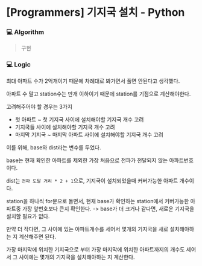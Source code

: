 # [Programmers] 기지국 설치 - Python

### :computer: Algorithm

> 구현



### :computer: Logic

최대 아파트 수가 2억개이기 때문에 차례대로 봐가면서 풀면 안된다고 생각했다.

아파트 수 말고 station수는 만개 이하이기 때문에 station를 기점으로 계산해야한다.

고려해주어야 할 경우는 3가지

- 첫 아파트 ~ 첫 기지국 사이에 설치해야할 기지국 개수 고려
- 기지국들 사이에 설치해야할 기지국 개수 고려
- 마지막 기지국 ~ 마지막 아파트 사이에 설치해야할 기지국 개수 고려

이를 위해, base와 dist라는 변수를 두었다.

base는 현재 확인한 아파트를 제외한 가장 처음으로 전파가 전달되지 않는 아파트번호이다.

dist는 `전파 도달 거리 * 2 + 1`으로, 기지국이 설치되었을때 커버가능한 아파트 개수이다.



station을 하나씩 for문으로 돌면서, 현재 base가 확인하는 station에서 커버가능한 아파트중 가장 앞번호보다 큰지 확인한다. -> base가 더 크거나 같다면, 새로운 기지국을 설치할 필요가 없다.

만약 더 작다면, 그 사이에 있는 아파트개수를 세어서 몇개의 기지국을 새로 설치해야하는 지 계산해주면 된다.

가장 마지막에 위치한 기지국으로 부터 가장 마지막에 위치한 아파트까지의 개수도 세어서 그 사이에는 몇개의 기지국을 설치해야하는 지 계산한다.